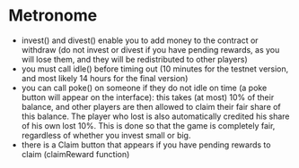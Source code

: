 # Metronome

* invest() and divest() enable you to add money to the contract or withdraw (do not invest or divest if you have pending rewards, as you will lose them, and they will be redistributed to other players)
* you must call idle() before timing out (10 minutes for the testnet version, and most likely 14 hours for the final version)
* you can call poke() on someone if they do not idle on time (a poke button will appear on the interface): this takes (at most) 10% of their balance, and other players are then allowed to claim their fair share of this balance.
The player who lost is also automatically credited his share of his own lost 10%. This is done so that the game is completely fair, regardless of whether you invest small or big.
* there is a Claim button that appears if you have pending rewards to claim (claimReward function)
